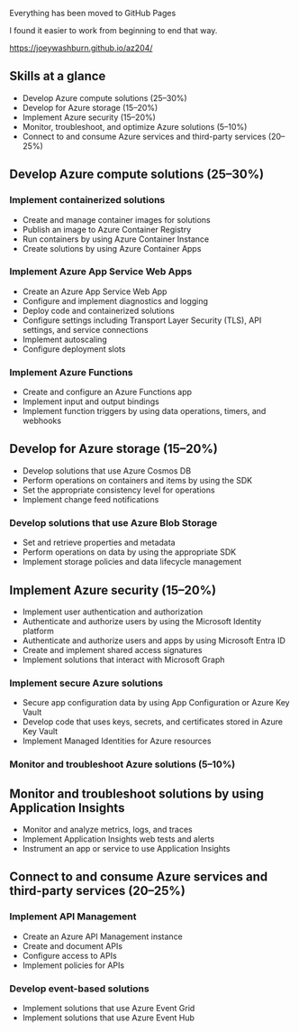 Everything has been moved to GitHub Pages

I found it easier to work from beginning to end that way.

https://joeywashburn.github.io/az204/


## Skills at a glance
- Develop Azure compute solutions (25–30%)
- Develop for Azure storage (15–20%)
- Implement Azure security (15–20%)
- Monitor, troubleshoot, and optimize Azure solutions (5–10%)
- Connect to and consume Azure services and third-party services (20–25%)

## Develop Azure compute solutions (25–30%)
### Implement containerized solutions
- Create and manage container images for solutions
- Publish an image to Azure Container Registry
- Run containers by using Azure Container Instance
- Create solutions by using Azure Container Apps

### Implement Azure App Service Web Apps
- Create an Azure App Service Web App
- Configure and implement diagnostics and logging
- Deploy code and containerized solutions
- Configure settings including Transport Layer Security (TLS), API settings, and service connections
- Implement autoscaling
- Configure deployment slots

### Implement Azure Functions
- Create and configure an Azure Functions app
- Implement input and output bindings
- Implement function triggers by using data operations, timers, and webhooks

## Develop for Azure storage (15–20%)
- Develop solutions that use Azure Cosmos DB
- Perform operations on containers and items by using the SDK
- Set the appropriate consistency level for operations
- Implement change feed notifications

### Develop solutions that use Azure Blob Storage
- Set and retrieve properties and metadata
- Perform operations on data by using the appropriate SDK
- Implement storage policies and data lifecycle management

## Implement Azure security (15–20%)
- Implement user authentication and authorization
- Authenticate and authorize users by using the Microsoft Identity platform
- Authenticate and authorize users and apps by using Microsoft Entra ID
- Create and implement shared access signatures
- Implement solutions that interact with Microsoft Graph

### Implement secure Azure solutions
- Secure app configuration data by using App Configuration or Azure Key Vault
- Develop code that uses keys, secrets, and certificates stored in Azure Key Vault
- Implement Managed Identities for Azure resources

### Monitor and troubleshoot Azure solutions (5–10%)
## Monitor and troubleshoot solutions by using Application Insights
- Monitor and analyze metrics, logs, and traces
- Implement Application Insights web tests and alerts
- Instrument an app or service to use Application Insights

## Connect to and consume Azure services and third-party services (20–25%)
### Implement API Management
- Create an Azure API Management instance
- Create and document APIs
- Configure access to APIs
- Implement policies for APIs

### Develop event-based solutions
- Implement solutions that use Azure Event Grid
- Implement solutions that use Azure Event Hub